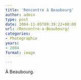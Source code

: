 ```yaml
---
title: 'Rencontre à Beaubourg'
author: admin
type: post
date: 2004-11-05T09:39:22+00:00
url: /Rencontre-a-Beaubourg/
categories:
- Photographie
years:
- 2004
format: image

---
```

À Beaubourg.